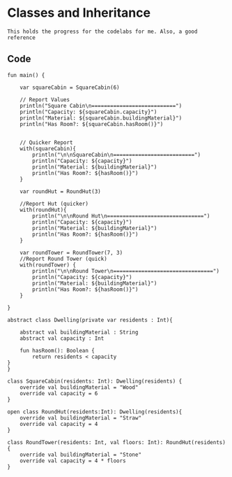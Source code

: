 # Classes and Inheritance

    This holds the progress for the codelabs for me. Also, a good reference
    
## Code


    fun main() {
        
        var squareCabin = SquareCabin(6)
        
        // Report Values
        println("Square Cabin\n===========================")
        println("Capacity: ${squareCabin.capacity}")
        println("Material: ${squareCabin.buildingMaterial}")
        println("Has Room?: ${squareCabin.hasRoom()}")
        
        
        // Quicker Report
        with(squareCabin){
            println("\n\nSquareCabin\n==========================")
            println("Capacity: ${capacity}")
            println("Material: ${buildingMaterial}")
            println("Has Room?: ${hasRoom()}")
        }
        
        var roundHut = RoundHut(3)
        
        //Report Hut (quicker)
        with(roundHut){
            println("\n\nRound Hut\n===============================")
            println("Capacity: ${capacity}")
            println("Material: ${buildingMaterial}")
            println("Has Room?: ${hasRoom()}")
        }
        
        var roundTower = RoundTower(7, 3)
        //Report Round Tower (quick)
        with(roundTower) {
            println("\n\nRound Tower\n================================")
            println("Capacity: ${capacity}")
            println("Material: ${buildingMaterial}")
            println("Has Room?: ${hasRoom()}")
        }
        
    }

    abstract class Dwelling(private var residents : Int){
        
        abstract val buildingMaterial : String
        abstract val capacity : Int
        
        fun hasRoom(): Boolean {
            return residents < capacity
    }
    }

    class SquareCabin(residents: Int): Dwelling(residents) {
        override val buildingMaterial = "Wood"
        override val capacity = 6
    }

    open class RoundHut(residents:Int): Dwelling(residents){
        override val buildingMaterial = "Straw"
        override val capacity = 4
    }

    class RoundTower(residents: Int, val floors: Int): RoundHut(residents) {
        override val buildingMaterial = "Stone"
        override val capacity = 4 * floors
    }
        
